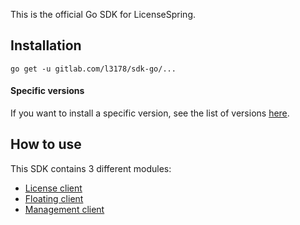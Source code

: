 This is the official Go SDK for LicenseSpring.

## Installation

`go get -u gitlab.com/l3178/sdk-go/...`

#### Specific versions

If you want to install a specific version, see the list of versions [here](https://gitlab.com/l3178/sdk-go/-/tags).

## How to use

This SDK contains 3 different modules:

- [License client](license_client)
- [Floating client](floating_client)
- [Management client](management_client)